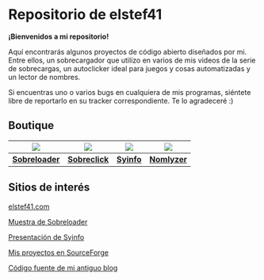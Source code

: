 # Repositorio de elstef41
**¡Bienvenidos a mi repositorio!**

Aquí encontrarás algunos proyectos de código abierto diseñados por mi. Entre ellos, un sobrecargador que utilizo en varios de mis videos de la serie de sobrecargas, un autoclicker ideal para juegos y cosas automatizadas y un lector de nombres.

Si encuentras uno o varios bugs en cualquiera de mis programas, siéntete libre de reportarlo en su tracker correspondiente. Te lo agradeceré :)


## Boutique

[![](https://user-images.githubusercontent.com/19848495/158003136-aa73999c-1504-4735-8392-389a80e59b35.jpg)](https://github.com/elstef41/sobreloader) | [![](https://user-images.githubusercontent.com/19848495/158003130-0c31403e-4432-4310-9aab-6570899d4466.jpg)](https://github.com/elstef41/sobreclick) | [![](https://user-images.githubusercontent.com/19848495/169537044-c34e1ccd-3649-457c-bb02-0e76ccc333cf.png)](https://github.com/elstef41/syinfo) | [![](https://user-images.githubusercontent.com/19848495/158003133-47fcb0b6-a1b8-47f5-8d12-79b08e9297d6.jpg)](https://github.com/elstef41/nomlyzer) |
--- | --- | --- |  --- | 
[**Sobreloader**](https://github.com/elstef41/sobreloader) | [**Sobreclick**](https://github.com/elstef41/sobreclick) | [**Syinfo**](https://github.com/elstef41/syinfo) | [**Nomlyzer**](https://github.com/elstef41/nomlyzer) |

## Sitios de interés
[elstef41.com](https://www.elstef41.com/)

[Muestra de Sobreloader](https://www.youtube.com/watch?v=361VnDl855s)

[Presentación de Syinfo](https://www.elstef41.com/2022/05/mira-informacion-relevante-de-tu-equipo.html)

[Mis proyectos en SourceForge](https://sourceforge.net/u/elstef41/)

[Código fuente de mi antiguo blog](https://github.com/elstef41/legacy-blog)
